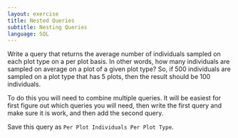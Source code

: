 ```yaml
---
layout: exercise
title: Nested Queries
subtitle: Nesting Queries
language: SQL
---
```


Write a query that returns the average number of individuals sampled on each
plot type on a per plot basis. In other words, how many individuals are sampled
on average on a plot of a given plot type? So, if 500 individuals are sampled on
a plot type that has 5 plots, then the result should be 100 individuals.

To do this you will need to combine multiple queries. It will be easiest for
first figure out which queries you will need, then write the first query and
make sure it is work, and then add the second query.

Save this query as `Per Plot Individuals Per Plot Type`.
